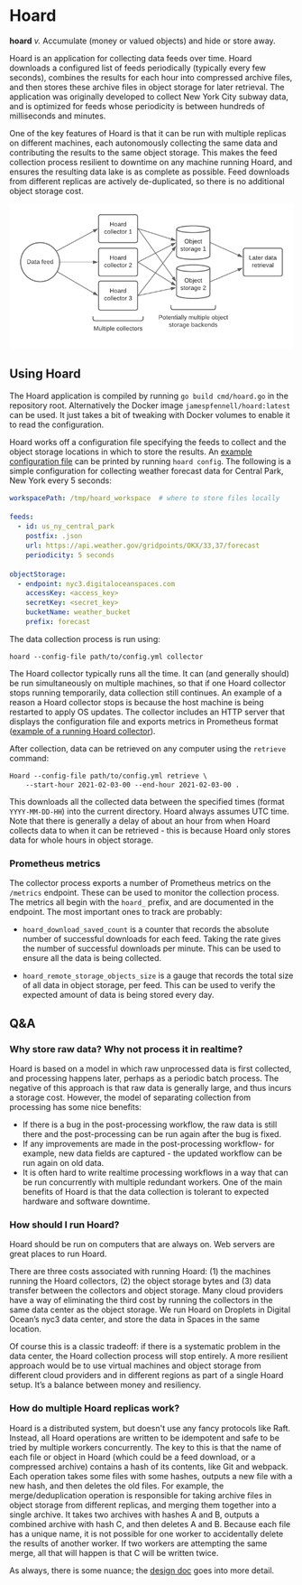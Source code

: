 # Hoard

**hoard** _v._ Accumulate (money or valued objects) and hide or store away.

Hoard is an application for collecting data feeds over time. 
Hoard downloads a configured list of feeds periodically (typically every few seconds), 
combines the results for each hour into compressed archive files, 
and then stores these archive files in object storage for later retrieval. 
The application was originally developed to collect New York City subway data, 
and is optimized for feeds whose periodicity is between hundreds of milliseconds and minutes.

One of the key features of Hoard is that it can be run with multiple replicas 
on different machines, 
each autonomously collecting the same data and contributing the results to the 
same object storage. 
This makes the feed collection process resilient to downtime on any machine running Hoard, 
and ensures the resulting data lake is as complete as possible. 
Feed downloads from different replicas are actively de-duplicated,
so there is no additional object storage cost.

![Hoard replication diagram](./docs/hoard-replication.png)

## Using Hoard

The Hoard application is compiled by running `go build cmd/hoard.go` in the repository root. 
Alternatively the Docker image `jamespfennell/hoard:latest` can be used.
It just takes a bit of tweaking with Docker volumes to enable it to read the configuration.

Hoard works off a configuration file specifying the feeds to collect and the object 
storage locations in which to store the results.
An [example configuration file](https://github.com/jamespfennell/hoard/blob/master/config/hoard.yml)
can be printed by running `hoard config`.
The following is a simple configuration for collecting weather forecast data for 
Central Park, New York every 5 seconds:

```yaml
workspacePath: /tmp/hoard_workspace  # where to store files locally

feeds:
  - id: us_ny_central_park
    postfix: .json
    url: https://api.weather.gov/gridpoints/OKX/33,37/forecast
    periodicity: 5 seconds

objectStorage:
  - endpoint: nyc3.digitaloceanspaces.com
    accessKey: <access_key>
    secretKey: <secret_key>
    bucketName: weather_bucket
    prefix: forecast
```

The data collection process is run using:

    hoard --config-file path/to/config.yml collector

The Hoard collector typically runs all the time.
It can (and generally should) be run simultaneously on multiple machines,
so that if one Hoard collector stops running temporarily, data collection still continues.
An example of a reason a Hoard collector stops is because the host machine is being restarted
to apply OS updates.
The collector includes an HTTP server that displays the configuration
file and exports metrics in Prometheus format 
([example of a running Hoard collector](https://hoard1.transitdata.nyc)).

After collection, data can be retrieved on any computer using the `retrieve` command:

    Hoard --config-file path/to/config.yml retrieve \
        --start-hour 2021-02-03-00 --end-hour 2021-02-03-00 .

This downloads all the collected data between the specified times 
(format `YYYY-MM-DD-HH`) into the current directory.
Hoard always assumes UTC time.
Note that there is generally a delay of about an hour from when Hoard collects data 
to when it can be retrieved - 
this is because Hoard only stores data for whole hours in object storage.

### Prometheus metrics

The collector process exports a number of Prometheus metrics on the `/metrics` endpoint.
These can be used to monitor the collection process. 
The metrics all begin with the `hoard_` prefix, and are documented in the endpoint. 
The most important ones to track are probably:

- `hoard_download_saved_count` is a counter that records the absolute number of
  successful downloads for each feed. Taking the rate gives the number of 
  successful downloads per minute. 
  This can be used to ensure all the data is being collected.
  
- `hoard_remote_storage_objects_size` is a gauge that records the total size 
  of all data in object storage, per feed. 
  This can be used to verify the expected amount of data is being stored every day.
  
## Q&A

### Why store raw data? Why not process it in realtime?

Hoard is based on a model in which raw unprocessed data is first collected, 
and processing happens later, perhaps as a periodic batch process. 
The negative of this approach is that raw data is generally large, 
and thus incurs a storage cost. 
However, the model of separating collection from processing has some nice benefits:
- If there is a bug in the post-processing workflow, 
  the raw data is still there and the post-processing can be run again 
  after the bug is fixed.
- If any improvements are made in the post-processing workflow- for example, 
  new data fields are captured - the updated workflow can be run again on old data.
- It is often hard to write realtime processing workflows in a way that can be run
  concurrently with multiple redundant workers. 
  One of the main benefits of Hoard is that the data collection is tolerant
  to expected hardware and software downtime.
  
### How should I run Hoard?

Hoard should be run on computers that are always on.
Web servers are great places to run Hoard.

There are three costs associated with running Hoard: 
(1) the machines running the Hoard collectors, 
(2) the object storage bytes and 
(3) data transfer between the collectors and object storage. 
Many cloud providers have a way of eliminating the third cost by running the 
collectors in the same data center as the object storage. 
We run Hoard on Droplets in Digital Ocean’s nyc3 data center, 
and store the data in Spaces in the same location.

Of course this is a classic tradeoff: 
if there is a systematic problem in the data center, 
the Hoard collection process will stop entirely. 
A more resilient approach would be to use virtual machines and object storage 
from different cloud providers and in different regions as part of a single Hoard setup. 
It’s a balance between money and resiliency.

### How do multiple Hoard replicas work?
Hoard is a distributed system, but doesn't use any fancy protocols like Raft. 
Instead, all Hoard operations are written to be idempotent and 
safe to be tried by multiple workers concurrently. 
The key to this is that the name of each file or object in Hoard 
(which could be a feed download, or a compressed archive) contains a hash of its contents,
like Git and webpack. 
Each operation takes some files with some hashes, 
outputs a new file with a new hash, and then deletes the old files. 
For example, the merge/deduplication operation is responsible for taking
archive files in object storage from different replicas, 
and merging them together into a single archive.
It takes two archives with hashes A and B, outputs a combined archive with hash C,
and then deletes A and B. Because each file has a unique name, 
it is not possible for one worker to accidentally delete the results of another worker. 
If two workers are attempting the same merge, 
all that will happen is that C will be written twice.

As always, there is some nuance; the [design doc](./docs/design-doc.md) 
goes into more detail. 

